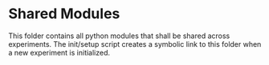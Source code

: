 # Shared Modules

This folder contains all python modules that shall be shared across experiments.
The init/setup script creates a symbolic link to this folder when a new experiment is initialized.